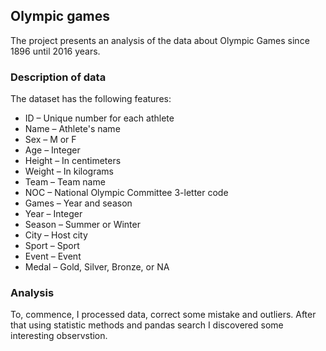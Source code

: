 ## Olympic games

The project presents an analysis of the data about Olympic Games since 1896 until 2016 years.

### Description of data
The dataset has the following features:

- ID – Unique number for each athlete
- Name – Athlete's name
- Sex – M or F
- Age – Integer
- Height – In centimeters
- Weight – In kilograms
- Team – Team name
- NOC – National Olympic Committee 3-letter code
- Games – Year and season
- Year – Integer
- Season – Summer or Winter
- City – Host city
- Sport – Sport
- Event – Event
- Medal – Gold, Silver, Bronze, or NA

### Analysis
To, commence, I processed data, correct some mistake and outliers. After that using statistic methods and pandas search I discovered some interesting observstion.
